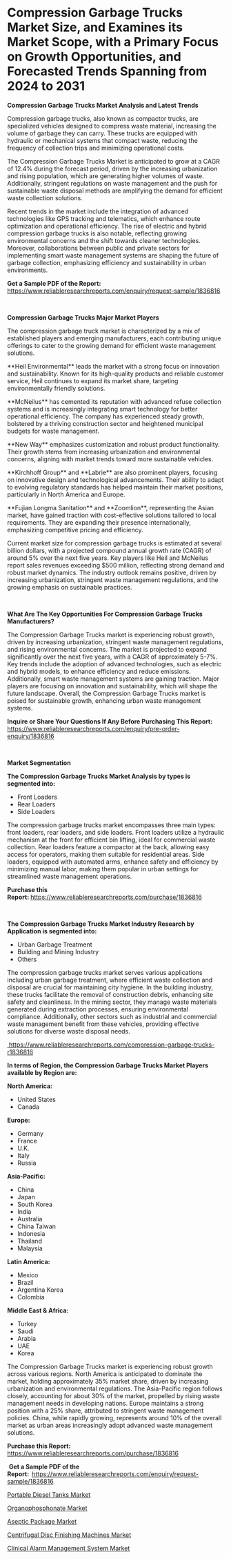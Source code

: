 <p><h1>Compression Garbage Trucks Market Size, and Examines its Market Scope, with a Primary Focus on Growth Opportunities, and Forecasted Trends Spanning from 2024 to 2031</h1></p><p><strong>Compression Garbage Trucks Market Analysis and Latest Trends</strong></p>
<p><p>Compression garbage trucks, also known as compactor trucks, are specialized vehicles designed to compress waste material, increasing the volume of garbage they can carry. These trucks are equipped with hydraulic or mechanical systems that compact waste, reducing the frequency of collection trips and minimizing operational costs. </p><p>The Compression Garbage Trucks Market is anticipated to grow at a CAGR of 12.4% during the forecast period, driven by the increasing urbanization and rising population, which are generating higher volumes of waste. Additionally, stringent regulations on waste management and the push for sustainable waste disposal methods are amplifying the demand for efficient waste collection solutions. </p><p>Recent trends in the market include the integration of advanced technologies like GPS tracking and telematics, which enhance route optimization and operational efficiency. The rise of electric and hybrid compression garbage trucks is also notable, reflecting growing environmental concerns and the shift towards cleaner technologies. Moreover, collaborations between public and private sectors for implementing smart waste management systems are shaping the future of garbage collection, emphasizing efficiency and sustainability in urban environments.</p></p>
<p><strong>Get a Sample PDF of the Report:&nbsp;</strong> <a href="https://www.reliableresearchreports.com/enquiry/request-sample/1836816?utm_campaign=31&utm_medium=2&utm_source=Github&utm_content=ia&utm_term=16102024&utm_id=compression-garbage-trucks">https://www.reliableresearchreports.com/enquiry/request-sample/1836816</a></p>
<p>&nbsp;</p>
<p><strong>Compression Garbage Trucks Major Market Players</strong></p>
<p><p>The compression garbage truck market is characterized by a mix of established players and emerging manufacturers, each contributing unique offerings to cater to the growing demand for efficient waste management solutions.</p><p>**Heil Environmental** leads the market with a strong focus on innovation and sustainability. Known for its high-quality products and reliable customer service, Heil continues to expand its market share, targeting environmentally friendly solutions.</p><p>**McNeilus** has cemented its reputation with advanced refuse collection systems and is increasingly integrating smart technology for better operational efficiency. The company has experienced steady growth, bolstered by a thriving construction sector and heightened municipal budgets for waste management.</p><p>**New Way** emphasizes customization and robust product functionality. Their growth stems from increasing urbanization and environmental concerns, aligning with market trends toward more sustainable vehicles.</p><p>**Kirchhoff Group** and **Labrie** are also prominent players, focusing on innovative design and technological advancements. Their ability to adapt to evolving regulatory standards has helped maintain their market positions, particularly in North America and Europe.</p><p>**Fujian Longma Sanitation** and **Zoomlion**, representing the Asian market, have gained traction with cost-effective solutions tailored to local requirements. They are expanding their presence internationally, emphasizing competitive pricing and efficiency.</p><p>Current market size for compression garbage trucks is estimated at several billion dollars, with a projected compound annual growth rate (CAGR) of around 5% over the next five years. Key players like Heil and McNeilus report sales revenues exceeding $500 million, reflecting strong demand and robust market dynamics. The industry outlook remains positive, driven by increasing urbanization, stringent waste management regulations, and the growing emphasis on sustainable practices.</p></p>
<p>&nbsp;</p>
<p><strong>What Are The Key Opportunities For Compression Garbage Trucks Manufacturers?</strong></p>
<p><p>The Compression Garbage Trucks market is experiencing robust growth, driven by increasing urbanization, stringent waste management regulations, and rising environmental concerns. The market is projected to expand significantly over the next five years, with a CAGR of approximately 5-7%. Key trends include the adoption of advanced technologies, such as electric and hybrid models, to enhance efficiency and reduce emissions. Additionally, smart waste management systems are gaining traction. Major players are focusing on innovation and sustainability, which will shape the future landscape. Overall, the Compression Garbage Trucks market is poised for sustainable growth, enhancing urban waste management systems.</p></p>
<p><strong>Inquire or Share Your Questions If Any Before Purchasing This Report:</strong> <a href="https://www.reliableresearchreports.com/enquiry/pre-order-enquiry/1836816?utm_campaign=31&utm_medium=2&utm_source=Github&utm_content=ia&utm_term=16102024&utm_id=compression-garbage-trucks">https://www.reliableresearchreports.com/enquiry/pre-order-enquiry/1836816</a></p>
<p>&nbsp;</p>
<p><strong>Market Segmentation</strong></p>
<p><strong>The Compression Garbage Trucks Market Analysis by types is segmented into:</strong></p>
<p><ul><li>Front Loaders</li><li>Rear Loaders</li><li>Side Loaders</li></ul></p>
<p><p>The compression garbage trucks market encompasses three main types: front loaders, rear loaders, and side loaders. Front loaders utilize a hydraulic mechanism at the front for efficient bin lifting, ideal for commercial waste collection. Rear loaders feature a compactor at the back, allowing easy access for operators, making them suitable for residential areas. Side loaders, equipped with automated arms, enhance safety and efficiency by minimizing manual labor, making them popular in urban settings for streamlined waste management operations.</p></p>
<p><strong>Purchase this Report:&nbsp;</strong><a href="https://www.reliableresearchreports.com/purchase/1836816?utm_campaign=31&utm_medium=2&utm_source=Github&utm_content=ia&utm_term=16102024&utm_id=compression-garbage-trucks">https://www.reliableresearchreports.com/purchase/1836816</a></p>
<p>&nbsp;</p>
<p><strong>The Compression Garbage Trucks Market Industry Research by Application is segmented into:</strong></p>
<p><ul><li>Urban Garbage Treatment</li><li>Building and Mining Industry</li><li>Others</li></ul></p>
<p><p>The compression garbage trucks market serves various applications including urban garbage treatment, where efficient waste collection and disposal are crucial for maintaining city hygiene. In the building industry, these trucks facilitate the removal of construction debris, enhancing site safety and cleanliness. In the mining sector, they manage waste materials generated during extraction processes, ensuring environmental compliance. Additionally, other sectors such as industrial and commercial waste management benefit from these vehicles, providing effective solutions for diverse waste disposal needs.</p></p>
<p><a href="https://www.reliableresearchreports.com/compression-garbage-trucks-r1836816?utm_campaign=31&utm_medium=2&utm_source=Github&utm_content=ia&utm_term=16102024&utm_id=compression-garbage-trucks">&nbsp;https://www.reliableresearchreports.com/compression-garbage-trucks-r1836816</a></p>
<p><strong>In terms of Region, the Compression Garbage Trucks Market Players available by Region are:</strong></p>
<p>
    <p> <strong> North America: </strong>
        <ul>
            <li>United States</li>
            <li>Canada</li>
        </ul>
        </p> 
    <p> <strong> Europe: </strong>
        <ul>
            <li>Germany</li>
            <li>France</li>
            <li>U.K.</li>
            <li>Italy</li>
            <li>Russia</li>
        </ul>
        </p> 
    <p> <strong> Asia-Pacific: </strong>
        <ul>
            <li>China</li>
            <li>Japan</li>
            <li>South Korea</li>
            <li>India</li>
            <li>Australia</li>
            <li>China Taiwan</li>
            <li>Indonesia</li>
            <li>Thailand</li>
            <li>Malaysia</li>
        </ul>
        </p> 
    <p> <strong> Latin America: </strong>
        <ul>
            <li>Mexico</li>
            <li>Brazil</li>
            <li>Argentina Korea</li>
            <li>Colombia</li>
        </ul>
        </p> 
    <p> <strong> Middle East & Africa: </strong>
        <ul>
            <li>Turkey</li>
            <li>Saudi</li>
            <li>Arabia</li>
            <li>UAE</li>
            <li>Korea</li>
        </ul>
    </p>
    </p>
<p><p>The Compression Garbage Trucks market is experiencing robust growth across various regions. North America is anticipated to dominate the market, holding approximately 35% market share, driven by increasing urbanization and environmental regulations. The Asia-Pacific region follows closely, accounting for about 30% of the market, propelled by rising waste management needs in developing nations. Europe maintains a strong position with a 25% share, attributed to stringent waste management policies. China, while rapidly growing, represents around 10% of the overall market as urban areas increasingly adopt advanced waste management solutions.</p></p>
<p><strong>Purchase this Report: </strong><a href="https://www.reliableresearchreports.com/purchase/1836816?utm_campaign=31&utm_medium=2&utm_source=Github&utm_content=ia&utm_term=16102024&utm_id=compression-garbage-trucks">https://www.reliableresearchreports.com/purchase/1836816</a></p>
<p>&nbsp;<strong>Get a Sample PDF of the Report:&nbsp;&nbsp;</strong><a href="https://www.reliableresearchreports.com/enquiry/request-sample/1836816?utm_campaign=31&utm_medium=2&utm_source=Github&utm_content=ia&utm_term=16102024&utm_id=compression-garbage-trucks">https://www.reliableresearchreports.com/enquiry/request-sample/1836816</a></p>
<p><strong></strong></p>
<p><p><a href="https://issuu.com/reportprime-2/docs/portable-diesel-tanks-market-size-2_6f15101af16949?utm_campaign=31&utm_medium=2&utm_source=Github&utm_content=ia&utm_term=16102024&utm_id=compression-garbage-trucks">Portable Diesel Tanks Market</a></p><p><a href="https://www.linkedin.com/pulse/organophosphonate-market-shifts-strategic-analysis-2024-2031-2p57c?utm_campaign=31&utm_medium=2&utm_source=Github&utm_content=ia&utm_term=16102024&utm_id=compression-garbage-trucks">Organophosphonate Market</a></p><p><a href="https://www.linkedin.com/pulse/aseptic-package-market-size-share-competitive-landscape-trend-aqshc?utm_campaign=31&utm_medium=2&utm_source=Github&utm_content=ia&utm_term=16102024&utm_id=compression-garbage-trucks">Aseptic Package Market</a></p><p><a href="https://issuu.com/reportprime-2/docs/centrifugal-disc-finishing-machines_1f5baafb4ce6d1?utm_campaign=31&utm_medium=2&utm_source=Github&utm_content=ia&utm_term=16102024&utm_id=compression-garbage-trucks">Centrifugal Disc Finishing Machines Market</a></p><p><a href="https://github.com/taketakyriffecd/Market-Research-Report-List-1/blob/main/clinical-alarm-management-system-market.md?utm_campaign=31&utm_medium=2&utm_source=Github&utm_content=ia&utm_term=16102024&utm_id=compression-garbage-trucks">Clinical Alarm Management System Market</a></p></p>